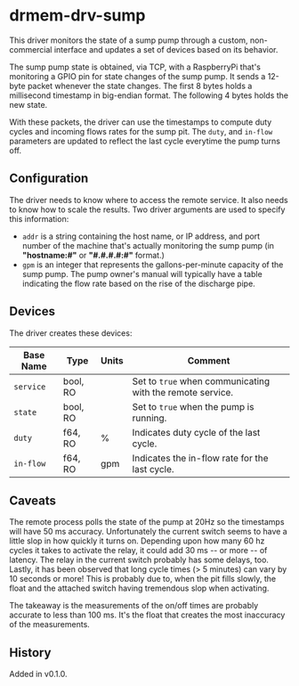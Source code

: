 # drmem-drv-sump

This driver monitors the state of a sump pump through a custom,
non-commercial interface and updates a set of devices based on its
behavior.

The sump pump state is obtained, via TCP, with a RaspberryPi that's
monitoring a GPIO pin for state changes of the sump pump. It sends a
12-byte packet whenever the state changes. The first 8 bytes holds a
millisecond timestamp in big-endian format. The following 4 bytes
holds the new state.

With these packets, the driver can use the timestamps to compute duty
cycles and incoming flows rates for the sump pit. The `duty`, and
`in-flow` parameters are updated to reflect the last cycle everytime
the pump turns off.

## Configuration

The driver needs to know where to access the remote service. It also
needs to know how to scale the results. Two driver arguments are used
to specify this information:

- `addr` is a string containing the host name, or IP address, and port
  number of the machine that's actually monitoring the sump pump (in
  **"hostname:#"** or **"\#.#.#.#:#"** format.)
- `gpm` is an integer that represents the gallons-per-minute capacity
  of the sump pump. The pump owner's manual will typically have a
  table indicating the flow rate based on the rise of the discharge
  pipe.

## Devices

The driver creates these devices:

| Base Name | Type     | Units | Comment                                                   |
|-----------|----------|-------|-----------------------------------------------------------|
| `service` | bool, RO |       | Set to `true` when communicating with the remote service. |
| `state`   | bool, RO |       | Set to `true` when the pump is running.                   |
| `duty`    | f64, RO  | %     | Indicates duty cycle of the last cycle.                   |
| `in-flow` | f64, RO  | gpm   | Indicates the in-flow rate for the last cycle.            |

## Caveats

The remote process polls the state of the pump at 20Hz so the
timestamps will have 50 ms accuracy. Unfortunately the current switch
seems to have a little slop in how quickly it turns on. Depending upon
how many 60 hz cycles it takes to activate the relay, it could add 30
ms -- or more -- of latency. The relay in the current switch probably
has some delays, too. Lastly, it has been observed that long cycle
times (> 5 minutes) can vary by 10 seconds or more! This is probably
due to, when the pit fills slowly, the float and the attached switch
having tremendous slop when activating.

The takeaway is the measurements of the on/off times are probably
accurate to less than 100 ms. It's the float that creates the most
inaccuracy of the measurements.

## History

Added in v0.1.0.
